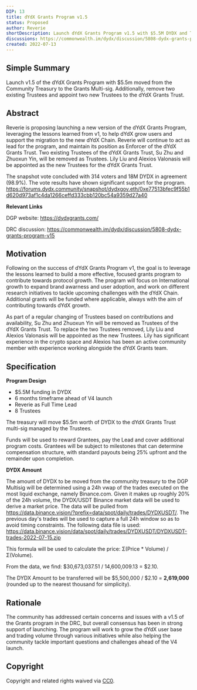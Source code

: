 ```yaml
---
DIP: 13
title: dYdX Grants Program v1.5
status: Proposed
author: Reverie
shortDescription: Launch dYdX Grants Program v1.5 with $5.5M DYDX and Two new Trusteees
discussions: https://commonwealth.im/dydx/discussion/5808-dydx-grants-program-v15
created: 2022-07-13
---
```


## Simple Summary

Launch v1.5 of the dYdX Grants Program with $5.5m moved from the Community Treasury to the Grants Multi-sig. Additionally, remove two existing Trustees and appoint two new Trustees to the dYdX Grants Trust.

## Abstract

Reverie is proposing launching a new version of the dYdX Grants Program, leveraging the lessons learned from v1, to help dYdX grow users and support the migration to the new dYdX Chain.
Reverie will continue to act as lead for the program, and maintain its position as Enforcer of the dYdX Grants Trust.
Two existing Trustees of the dYdX Grants Trust, Su Zhu and Zhuoxun Yin, will be removed as Trustees.
Lily Liu and Alexios Valonasis will be appointed as the new Trustees for the dYdX Grants Trust.

The snapshot vote concluded with 314 voters and 18M DYDX in agreement (98.9%). The vote results have shown significant support for the program.
https://forums.dydx.community/snapshot/dydxgov.eth/0xe77513bfec9f55b1d620d973af1c4da1266ceffd333cbb120bc54a9359d27a40

**Relevant Links**

DGP website: https://dydxgrants.com/

DRC discussion: https://commonwealth.im/dydx/discussion/5808-dydx-grants-program-v15

## Motivation

Following on the success of dYdX Grants Program v1, the goal is to leverage the lessons learned to build a more effective, focused grants program to contribute towards protocol growth.
The program will focus on International growth to expand brand awarness and user adoption, and work on different research initiatives to tackle upcoming challenges with the dYdX Chain.
Additional grants will be funded where applicable, always with the aim of contributing towards dYdX growth.

As part of a regular changing of Trustees based on contributions and availability, Su Zhu and Zhuoxun Yin will be removed as Trustees of the dYdX Grants Trust.
To replace the two Trustees removed, Lily Liu and Alexios Valonasis will be appointed as the new Trustees. Lily has significant experience in the crypto space and Alexios has been an active community member with experience working alongside the dYdX Grants team.

## Specification

**Program Design**

* $5.5M funding in DYDX
* 6 months timeframe ahead of V4 launch
* Reverie as Full Time Lead
* 8 Trustees

The treasury will move $5.5m worth of DYDX to the dYdX Grants Trust multi-sig managed by the Trustees.

Funds will be used to reward Grantees, pay the Lead and cover additional program costs. Grantees will be subject to milestones that can determine compensation structure, with standard payouts being 25% upfront and the remainder upon completion.

**DYDX Amount**

The amount of DYDX to be moved from the community treasury to the DGP Multisig will be determined using a 24h vwap of the trades executed on the most liquid exchange, namely Binance.com. Given it makes up roughly 20% of the 24h volume, the DYDX/USDT Binance market data will be used to derive a market price. The data will be pulled from https://data.binance.vision/?prefix=data/spot/daily/trades/DYDXUSDT/. The previous day's trades will be used to capture a full 24h window so as to avoid timing constraints. The following data file is used: https://data.binance.vision/data/spot/daily/trades/DYDXUSDT/DYDXUSDT-trades-2022-07-15.zip

This formula will be used to calculate the price: Σ(Price * Volume) / Σ(Volume).

From the data, we find: $30,673,037.51 / 14,600,009.13 = $2.10.

The DYDX Amount to be transferred will be $5,500,000 / $2.10 = **2,619,000** (rounded up to the nearest thousand for simplicity).


## Rationale

The community has addressed certain concerns and issues with a v1.5 of the Grants program in the DRC, but overall consensus has been in strong support of launching. The program will work to grow the dYdX user base and trading volume through various initiatives while also helping the community tackle important questions and challenges ahead of the V4 launch.


## Copyright

Copyright and related rights waived via [CC0](https://creativecommons.org/publicdomain/zero/1.0/).
